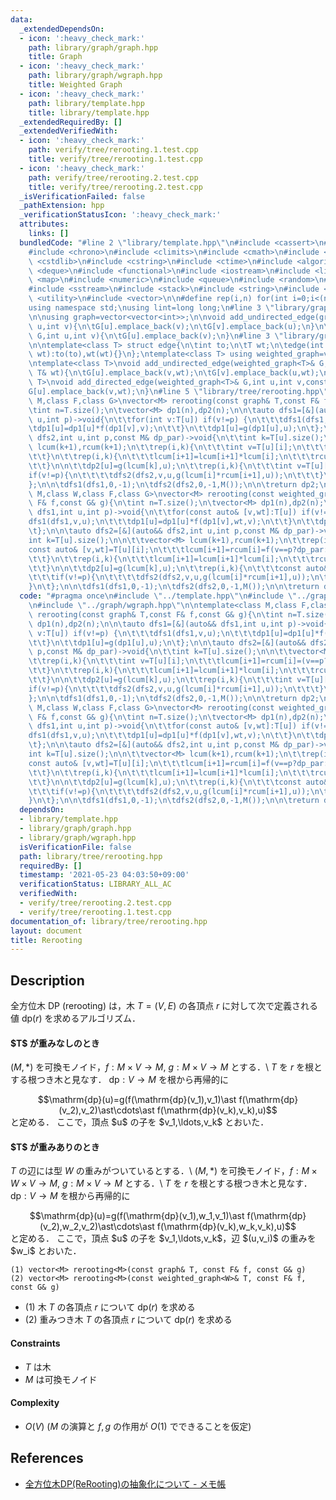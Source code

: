 ```yaml
---
data:
  _extendedDependsOn:
  - icon: ':heavy_check_mark:'
    path: library/graph/graph.hpp
    title: Graph
  - icon: ':heavy_check_mark:'
    path: library/graph/wgraph.hpp
    title: Weighted Graph
  - icon: ':heavy_check_mark:'
    path: library/template.hpp
    title: library/template.hpp
  _extendedRequiredBy: []
  _extendedVerifiedWith:
  - icon: ':heavy_check_mark:'
    path: verify/tree/rerooting.1.test.cpp
    title: verify/tree/rerooting.1.test.cpp
  - icon: ':heavy_check_mark:'
    path: verify/tree/rerooting.2.test.cpp
    title: verify/tree/rerooting.2.test.cpp
  _isVerificationFailed: false
  _pathExtension: hpp
  _verificationStatusIcon: ':heavy_check_mark:'
  attributes:
    links: []
  bundledCode: "#line 2 \"library/template.hpp\"\n#include <cassert>\n#include <cctype>\n\
    #include <chrono>\n#include <climits>\n#include <cmath>\n#include <cstdio>\n#include\
    \ <cstdlib>\n#include <cstring>\n#include <ctime>\n#include <algorithm>\n#include\
    \ <deque>\n#include <functional>\n#include <iostream>\n#include <limits>\n#include\
    \ <map>\n#include <numeric>\n#include <queue>\n#include <random>\n#include <set>\n\
    #include <sstream>\n#include <stack>\n#include <string>\n#include <tuple>\n#include\
    \ <utility>\n#include <vector>\n\n#define rep(i,n) for(int i=0;i<(n);i++)\n\n\
    using namespace std;\nusing lint=long long;\n#line 3 \"library/graph/graph.hpp\"\
    \n\nusing graph=vector<vector<int>>;\n\nvoid add_undirected_edge(graph& G,int\
    \ u,int v){\n\tG[u].emplace_back(v);\n\tG[v].emplace_back(u);\n}\n\nvoid add_directed_edge(graph&\
    \ G,int u,int v){\n\tG[u].emplace_back(v);\n}\n#line 3 \"library/graph/wgraph.hpp\"\
    \n\ntemplate<class T> struct edge{\n\tint to;\n\tT wt;\n\tedge(int to,const T&\
    \ wt):to(to),wt(wt){}\n};\ntemplate<class T> using weighted_graph=vector<vector<edge<T>>>;\n\
    \ntemplate<class T>\nvoid add_undirected_edge(weighted_graph<T>& G,int u,int v,const\
    \ T& wt){\n\tG[u].emplace_back(v,wt);\n\tG[v].emplace_back(u,wt);\n}\n\ntemplate<class\
    \ T>\nvoid add_directed_edge(weighted_graph<T>& G,int u,int v,const T& wt){\n\t\
    G[u].emplace_back(v,wt);\n}\n#line 5 \"library/tree/rerooting.hpp\"\n\ntemplate<class\
    \ M,class F,class G>\nvector<M> rerooting(const graph& T,const F& f,const G& g){\n\
    \tint n=T.size();\n\tvector<M> dp1(n),dp2(n);\n\n\tauto dfs1=[&](auto&& dfs1,int\
    \ u,int p)->void{\n\t\tfor(int v:T[u]) if(v!=p) {\n\t\t\tdfs1(dfs1,v,u);\n\t\t\
    \tdp1[u]=dp1[u]*f(dp1[v],v);\n\t\t}\n\t\tdp1[u]=g(dp1[u],u);\n\t};\n\n\tauto dfs2=[&](auto&&\
    \ dfs2,int u,int p,const M& dp_par)->void{\n\t\tint k=T[u].size();\n\n\t\tvector<M>\
    \ lcum(k+1),rcum(k+1);\n\t\trep(i,k){\n\t\t\tint v=T[u][i];\n\t\t\tlcum[i+1]=rcum[i]=(v==p?f(dp_par,p):f(dp1[v],v));\n\
    \t\t}\n\t\trep(i,k){\n\t\t\tlcum[i+1]=lcum[i+1]*lcum[i];\n\t\t\trcum[k-i-1]=rcum[k-i-1]*rcum[k-i];\n\
    \t\t}\n\n\t\tdp2[u]=g(lcum[k],u);\n\t\trep(i,k){\n\t\t\tint v=T[u][i];\n\t\t\t\
    if(v!=p){\n\t\t\t\tdfs2(dfs2,v,u,g(lcum[i]*rcum[i+1],u));\n\t\t\t}\n\t\t}\n\t\
    };\n\n\tdfs1(dfs1,0,-1);\n\tdfs2(dfs2,0,-1,M());\n\n\treturn dp2;\n}\n\ntemplate<class\
    \ M,class W,class F,class G>\nvector<M> rerooting(const weighted_graph<W>& T,const\
    \ F& f,const G& g){\n\tint n=T.size();\n\tvector<M> dp1(n),dp2(n);\n\n\tauto dfs1=[&](auto&&\
    \ dfs1,int u,int p)->void{\n\t\tfor(const auto& [v,wt]:T[u]) if(v!=p) {\n\t\t\t\
    dfs1(dfs1,v,u);\n\t\t\tdp1[u]=dp1[u]*f(dp1[v],wt,v);\n\t\t}\n\t\tdp1[u]=g(dp1[u],u);\n\
    \t};\n\n\tauto dfs2=[&](auto&& dfs2,int u,int p,const M& dp_par)->void{\n\t\t\
    int k=T[u].size();\n\n\t\tvector<M> lcum(k+1),rcum(k+1);\n\t\trep(i,k){\n\t\t\t\
    const auto& [v,wt]=T[u][i];\n\t\t\tlcum[i+1]=rcum[i]=f(v==p?dp_par:dp1[v],wt,v);\n\
    \t\t}\n\t\trep(i,k){\n\t\t\tlcum[i+1]=lcum[i+1]*lcum[i];\n\t\t\trcum[k-i-1]=rcum[k-i-1]*rcum[k-i];\n\
    \t\t}\n\n\t\tdp2[u]=g(lcum[k],u);\n\t\trep(i,k){\n\t\t\tconst auto& [v,wt]=T[u][i];\n\
    \t\t\tif(v!=p){\n\t\t\t\tdfs2(dfs2,v,u,g(lcum[i]*rcum[i+1],u));\n\t\t\t}\n\t\t\
    }\n\t};\n\n\tdfs1(dfs1,0,-1);\n\tdfs2(dfs2,0,-1,M());\n\n\treturn dp2;\n}\n"
  code: "#pragma once\n#include \"../template.hpp\"\n#include \"../graph/graph.hpp\"\
    \n#include \"../graph/wgraph.hpp\"\n\ntemplate<class M,class F,class G>\nvector<M>\
    \ rerooting(const graph& T,const F& f,const G& g){\n\tint n=T.size();\n\tvector<M>\
    \ dp1(n),dp2(n);\n\n\tauto dfs1=[&](auto&& dfs1,int u,int p)->void{\n\t\tfor(int\
    \ v:T[u]) if(v!=p) {\n\t\t\tdfs1(dfs1,v,u);\n\t\t\tdp1[u]=dp1[u]*f(dp1[v],v);\n\
    \t\t}\n\t\tdp1[u]=g(dp1[u],u);\n\t};\n\n\tauto dfs2=[&](auto&& dfs2,int u,int\
    \ p,const M& dp_par)->void{\n\t\tint k=T[u].size();\n\n\t\tvector<M> lcum(k+1),rcum(k+1);\n\
    \t\trep(i,k){\n\t\t\tint v=T[u][i];\n\t\t\tlcum[i+1]=rcum[i]=(v==p?f(dp_par,p):f(dp1[v],v));\n\
    \t\t}\n\t\trep(i,k){\n\t\t\tlcum[i+1]=lcum[i+1]*lcum[i];\n\t\t\trcum[k-i-1]=rcum[k-i-1]*rcum[k-i];\n\
    \t\t}\n\n\t\tdp2[u]=g(lcum[k],u);\n\t\trep(i,k){\n\t\t\tint v=T[u][i];\n\t\t\t\
    if(v!=p){\n\t\t\t\tdfs2(dfs2,v,u,g(lcum[i]*rcum[i+1],u));\n\t\t\t}\n\t\t}\n\t\
    };\n\n\tdfs1(dfs1,0,-1);\n\tdfs2(dfs2,0,-1,M());\n\n\treturn dp2;\n}\n\ntemplate<class\
    \ M,class W,class F,class G>\nvector<M> rerooting(const weighted_graph<W>& T,const\
    \ F& f,const G& g){\n\tint n=T.size();\n\tvector<M> dp1(n),dp2(n);\n\n\tauto dfs1=[&](auto&&\
    \ dfs1,int u,int p)->void{\n\t\tfor(const auto& [v,wt]:T[u]) if(v!=p) {\n\t\t\t\
    dfs1(dfs1,v,u);\n\t\t\tdp1[u]=dp1[u]*f(dp1[v],wt,v);\n\t\t}\n\t\tdp1[u]=g(dp1[u],u);\n\
    \t};\n\n\tauto dfs2=[&](auto&& dfs2,int u,int p,const M& dp_par)->void{\n\t\t\
    int k=T[u].size();\n\n\t\tvector<M> lcum(k+1),rcum(k+1);\n\t\trep(i,k){\n\t\t\t\
    const auto& [v,wt]=T[u][i];\n\t\t\tlcum[i+1]=rcum[i]=f(v==p?dp_par:dp1[v],wt,v);\n\
    \t\t}\n\t\trep(i,k){\n\t\t\tlcum[i+1]=lcum[i+1]*lcum[i];\n\t\t\trcum[k-i-1]=rcum[k-i-1]*rcum[k-i];\n\
    \t\t}\n\n\t\tdp2[u]=g(lcum[k],u);\n\t\trep(i,k){\n\t\t\tconst auto& [v,wt]=T[u][i];\n\
    \t\t\tif(v!=p){\n\t\t\t\tdfs2(dfs2,v,u,g(lcum[i]*rcum[i+1],u));\n\t\t\t}\n\t\t\
    }\n\t};\n\n\tdfs1(dfs1,0,-1);\n\tdfs2(dfs2,0,-1,M());\n\n\treturn dp2;\n}\n"
  dependsOn:
  - library/template.hpp
  - library/graph/graph.hpp
  - library/graph/wgraph.hpp
  isVerificationFile: false
  path: library/tree/rerooting.hpp
  requiredBy: []
  timestamp: '2021-05-23 04:03:50+09:00'
  verificationStatus: LIBRARY_ALL_AC
  verifiedWith:
  - verify/tree/rerooting.2.test.cpp
  - verify/tree/rerooting.1.test.cpp
documentation_of: library/tree/rerooting.hpp
layout: document
title: Rerooting
---
```


## Description
全方位木 DP (rerooting) は，木 $T=(V,E)$ の各頂点 $r$ に対して次で定義される値 $\mathrm{dp}(r)$ を求めるアルゴリズム．

<h4>$T$ が重みなしのとき</h4>

$(M,\ast)$ を可換モノイド，$f:M\times V\to M,\ g:M\times V\to M$ とする．\\
$T$ を $r$ を根とする根つき木と見なす．
$\mathrm{dp}:V\to M$ を根から再帰的に
<div style="text-align:center">
	$$\mathrm{dp}(u)=g(f(\mathrm{dp}(v_1),v_1)\ast f(\mathrm{dp}(v_2),v_2)\ast\cdots\ast f(\mathrm{dp}(v_k),v_k),u)$$
</div>
と定める．
ここで，頂点 $u$ の子を $v_1,\ldots,v_k$ とおいた．

<h4>$T$ が重みありのとき</h4>

$T$ の辺には型 $W$ の重みがついているとする．\\
$(M,\ast)$ を可換モノイド，$f:M\times W\times V\to M,\ g:M\times V\to M$ とする．\\
$T$ を $r$ を根とする根つき木と見なす．
$\mathrm{dp}:V\to M$ を根から再帰的に
<div style="text-align:center">
	$$\mathrm{dp}(u)=g(f(\mathrm{dp}(v_1),w_1,v_1)\ast f(\mathrm{dp}(v_2),w_2,v_2)\ast\cdots\ast f(\mathrm{dp}(v_k),w_k,v_k),u)$$
</div>
と定める．
ここで，頂点 $u$ の子を $v_1,\ldots,v_k$，辺 $(u,v_i)$ の重みを $w_i$ とおいた．

```
(1) vector<M> rerooting<M>(const graph& T, const F& f, const G& g)
(2) vector<M> rerooting<M>(const weighted_graph<W>& T, const F& f, const G& g)
```
- (1) 木 $T$ の各頂点 $r$ について $\mathrm{dp}(r)$ を求める
- (2) 重みつき木 $T$ の各頂点 $r$ について $\mathrm{dp}(r)$ を求める

#### Constraints
- $T$ は木
- $M$ は可換モノイド

#### Complexity
- $O(V)$ ($M$ の演算と $f,g$ の作用が $O(1)$ でできることを仮定)

## References
- [全方位木DP(ReRooting)の抽象化について - メモ帳](https://null-mn.hatenablog.com/entry/2020/04/14/124151)
